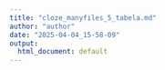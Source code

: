```yaml
---
title: "cloze_manyfiles_5_tabela.md"
author: "author"
date: "2025-04-04_15-58-09"
output:
  html_document: default
---
```

